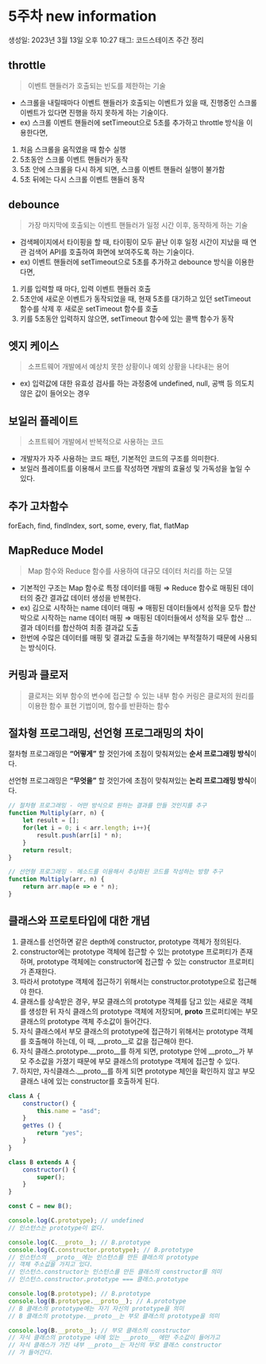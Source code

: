 # 5주차 new information

생성일: 2023년 3월 13일 오후 10:27
태그: 코드스테이츠 주간 정리

## throttle

> 이벤트 핸들러가 호출되는 빈도를 제한하는 기술
> 
- 스크롤을 내릴때마다 이벤트 핸들러가 호출되는 이벤트가 있을 때, 진행중인 스크롤 이벤트가 있다면 진행을 하지 못하게 하는 기술이다.
- ex) 스크롤 이벤트 핸들러에 setTimeout으로 5초를 추가하고 throttle 방식을 이용한다면,
1. 처음 스크롤을 움직였을 때 함수 실행
2. 5초동안 스크롤 이벤트 핸들러가 동작
3. 5초 안에 스크롤을 다시 하게 되면, 스크롤 이벤트 핸들러 실행이 불가함
4. 5초 뒤에는 다시 스크롤 이벤트 핸들러 동작

## debounce

> 가장 마지막에 호출되는 이벤트 핸들러가 일정 시간 이후, 동작하게 하는 기술
> 
- 검색페이지에서 타이핑을 할 때, 타이핑이 모두 끝난 이후 일정 시간이 지났을 때 연관 검색어 API를 호출하여 화면에 보여주도록 하는 기술이다.
- ex) 이벤트 핸들러에 setTimeout으로 5초를 추가하고 debounce 방식을 이용한다면,
1. 키를 입력할 때 마다, 입력 이벤트 핸들러 호출
2. 5초안에 새로운 이벤트가 동작되었을 때, 현재 5초를 대기하고 있던 setTimeout 함수를 삭제 후 새로운 setTimeout 함수를 호출
3. 키를 5초동안 입력하지 않으면, setTimeout 함수에 있는 콜백 함수가 동작

## 엣지 케이스

> 소프트웨어 개발에서 예상치 못한 상황이나 예외 상황을 나타내는 용어
> 
- ex) 입력값에 대한 유효성 검사를 하는 과정중에 undefined, null, 공백 등 의도치 않은 값이 들어오는 경우

## 보일러 플레이트

> 소프트웨어 개발에서 반복적으로 사용하는 코드
> 
- 개발자가 자주 사용하는 코드 패턴, 기본적인 코드의 구조를 의미한다.
- 보일러 플레이트를 이용해서 코드를 작성하면 개발의 효율성 및 가독성을 높일 수 있다.

## 추가 고차함수

forEach, find, findIndex, sort, some, every, flat, flatMap

## MapReduce Model

> Map 함수와 Reduce 함수를 사용하여 대규모 데이터 처리를 하는 모델
> 
- 기본적인 구조는 Map 함수로 특정 데이터를 매핑 ⇒ Reduce 함수로 매핑된 데이터의 중간 결과값 데이터 생성을 반복한다.
- ex) 김으로 시작하는 name 데이터 매핑 ⇒ 매핑된 데이터들에서 성적을 모두 합산
      박으로 시작하는 name 데이터 매핑 ⇒ 매핑된 데이터들에서 성적을 모두 합산
       …
      결과 데이터를 합산하여 최종 결과값 도출
- 한번에 수많은 데이터를 매핑 및 결과값 도출을 하기에는 부적절하기 때문에 사용되는 방식이다.

## 커링과 클로저

> 클로저는 외부 함수의 변수에 접근할 수 있는 내부 함수
커링은 클로저의 원리를 이용한 함수 표현 기법이며, 함수를 반환하는 함수
> 

## 절차형 프로그래밍, 선언형 프로그래밍의 차이

절차형 프로그래밍은 **“어떻게”** 할 것인가에 초점이 맞춰져있는 **순서 프로그래밍 방식**이다.

선언형 프로그래밍은 **“무엇을”** 할 것인가에 초점이 맞춰져있는 **논리 프로그래밍 방식**이다.

```jsx
// 절차형 프로그래밍 - 어떤 방식으로 원하는 결과를 만들 것인지를 추구
function Multiply(arr, n) {
	let result = [];
	for(let i = 0; i < arr.length; i++){
		result.push(arr[i] * n);
	}
	return result;
}

// 선언형 프로그래밍 - 메소드를 이용해서 추상화된 코드를 작성하는 방향 추구
function Multiply(arr, n) {
	return arr.map(e => e * n);
}
```

## 클래스와 프로토타입에 대한 개념

1. 클래스를 선언하면 같은 depth에 constructor, prototype 객체가 정의된다.
2. constructor에는 prototype 객체에 접근할 수 있는 prototype 프로퍼티가 존재하며, prototype 객체에는 constructor에 접근할 수 있는 constructor 프로퍼티가 존재한다.
3. 따라서 prototype 객체에 접근하기 위해서는 constructor.prototype으로 접근해야 한다.
4. 클래스를 상속받은 경우, 부모 클래스의 prototype 객체를 담고 있는 새로운 객체를 생성한 뒤 자식 클래스의 prototype 객체에 저장되며, __proto__ 프로퍼티에는 부모 클래스의 prototype 객체 주소값이 들어간다.
5. 자식 클래스에서 부모 클래스의 prototype에 접근하기 위해서는 prototype 객체를 호출해야 하는데, 이 때, __proto__로 값을 접근해야 한다.
6. 자식 클래스.prototype.__proto__를 하게 되면, prototype 안에 __proto__가 부모 주소값을 가졌기 때문에 부모 클래스의  prototype 객체에 접근할 수 있다.
7. 하지만, 자식클래스.__proto__를 하게 되면 prototype 체인을 확인하지 않고 부모 클래스 내에 있는 constructor를 호출하게 된다.

```jsx
class A {
    constructor() {
        this.name = "asd";
    }
    getYes () {
        return "yes";
    }
}

class B extends A {
    constructor() {
        super();
    }
}

const C = new B();

console.log(C.prototype); // undefined
// 인스턴스는 prototype이 없다.

console.log(C.__proto__); // B.prototype
console.log(C.constructor.prototype); // B.prototype
// 인스턴스의 __proto__에는 인스턴스를 만든 클래스의 prototype
// 객체 주소값을 가지고 있다.
// 인스턴스.constructor는 인스턴스를 만든 클래스의 constructor를 의미
// 인스턴스.constructor.prototype === 클래스.prototype

console.log(B.prototype); // B.prototype
console.log(B.prototype.__proto__); // A.prototype
// B 클래스의 prototype에는 자기 자신의 prototype을 의미
// B 클래스의 prototype.__proto__는 부모 클래스의 prototype을 의미

console.log(B.__proto__); // 부모 클래스의 constructor
// 자식 클래스의 prototype 내에 있는 __proto__ 에만 주소값이 들어가고
// 자식 클래스가 가진 내부 __proto__는 자신의 부모 클래스 constructor
// 가 들어간다.
```